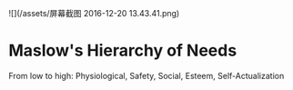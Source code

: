 ![](/assets/屏幕截图 2016-12-20 13.43.41.png)

# Maslow's Hierarchy of Needs

From low to high: Physiological, Safety, Social, Esteem, Self-Actualization

